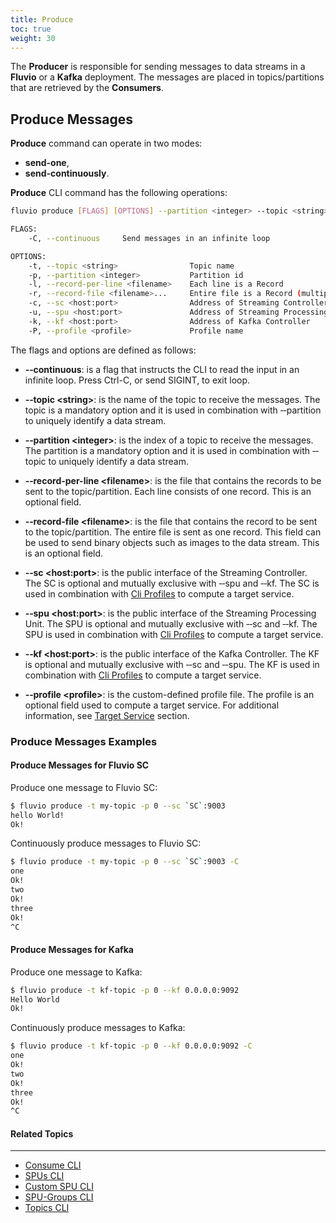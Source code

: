 ```yaml
---
title: Produce
toc: true
weight: 30
---
```


The __Producer__ is responsible for sending messages to data streams in a __Fluvio__ or a __Kafka__ deployment. The messages are placed in topics/partitions that are retrieved by the __Consumers__.


## Produce Messages

__Produce__ command can operate in two modes:

* __send-one__,
* __send-continuously__.

__Produce__ CLI command has the following operations: 

```bash
fluvio produce [FLAGS] [OPTIONS] --partition <integer> --topic <string>

FLAGS:
    -C, --continuous     Send messages in an infinite loop

OPTIONS:
    -t, --topic <string>                Topic name
    -p, --partition <integer>           Partition id
    -l, --record-per-line <filename>    Each line is a Record
    -r, --record-file <filename>...     Entire file is a Record (multiple)
    -c, --sc <host:port>                Address of Streaming Controller
    -u, --spu <host:port>               Address of Streaming Processing Unit
    -k, --kf <host:port>                Address of Kafka Controller
    -P, --profile <profile>             Profile name
```

The flags and options are defined as follows:

* **&dash;&dash;continuous**: 
is a flag that instructs the CLI to read the input in an infinite loop. Press Ctrl-C, or send SIGINT, to exit loop.

* **&dash;&dash;topic &lt;string&gt;**:
is the name of the topic to receive the messages. The topic is a mandatory option and it is used in combination with &dash;&dash;partition to uniquely identify a data stream.

* **&dash;&dash;partition &lt;integer&gt;**:
is the index of a topic to receive the messages. The partition is a mandatory option and it is used in combination with &dash;&dash;topic to uniquely identify a data stream.

* **&dash;&dash;record-per-line &lt;filename&gt;**:
is the file that contains the records to be sent to the topic/partition. Each line consists of one record. This is an optional field.

* **&dash;&dash;record-file &lt;filename&gt;**:
is the file that contains the record to be sent to the topic/partition. The entire file is sent as one record. This field can be used to send binary objects such as images to the data stream. This is an optional field.

* **&dash;&dash;sc &lt;host:port&gt;**:
is the public interface of the Streaming Controller. The SC is optional and mutually exclusive with &dash;&dash;spu and &dash;&dash;kf. The SC is used in combination with [Cli Profiles](../profiles) to compute a target service.

* **&dash;&dash;spu &lt;host:port&gt;**:
is the public interface of the Streaming Processing Unit. The SPU is optional and mutually exclusive with &dash;&dash;sc and &dash;&dash;kf. The SPU is used in combination with [Cli Profiles](../profiles) to compute a target service.

* **&dash;&dash;kf &lt;host:port&gt;**:
is the public interface of the Kafka Controller. The KF is optional and mutually exclusive with &dash;&dash;sc and &dash;&dash;spu. The KF is used in combination with [Cli Profiles](../profiles) to compute a target service.

* **&dash;&dash;profile &lt;profile&gt;**:
is the custom-defined profile file. The profile is an optional field used to compute a target service. For additional information, see [Target Service](..#target-service) section.

### Produce Messages Examples 

#### Produce Messages for Fluvio SC

Produce one message to Fluvio SC:

```bash
$ fluvio produce -t my-topic -p 0 --sc `SC`:9003
hello World!
Ok!
```

Continuously produce messages to Fluvio SC:

```bash
$ fluvio produce -t my-topic -p 0 --sc `SC`:9003 -C
one 
Ok!
two
Ok!
three
Ok!
^C
```


#### Produce Messages for Kafka

Produce one message to Kafka:

```bash
$ fluvio produce -t kf-topic -p 0 --kf 0.0.0.0:9092
Hello World
Ok!
```

Continuously produce messages to Kafka:

```bash
$ fluvio produce -t kf-topic -p 0 --kf 0.0.0.0:9092 -C
one
Ok!
two
Ok!
three
Ok!
^C
```


#### Related Topics
-------------------
* [Consume CLI](../consume)
* [SPUs CLI](../spus)
* [Custom SPU CLI](../custom-spus)
* [SPU-Groups CLI](../spu-groups)
* [Topics CLI](../topics)